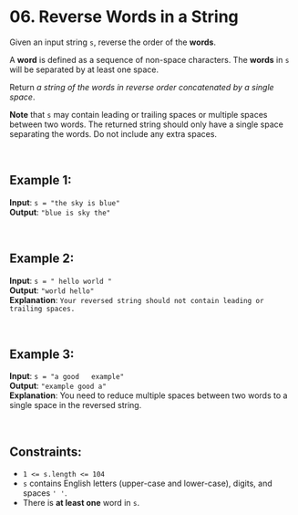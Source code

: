 # 06. Reverse Words in a String

Given an input string `s`, reverse the order of the **words**.

A **word** is defined as a sequence of non-space characters. The **words** in `s` will be separated by at least one space.

Return _a string of the words in reverse order concatenated by a single space_.

**Note** that `s` may contain leading or trailing spaces or multiple spaces between two words. The returned string should only have a single space separating the words. Do not include any extra spaces.

<br>

## Example 1:

**Input**: `s = "the sky is blue"`  
**Output**: `"blue is sky the"`

<br>

## Example 2:

**Input**: `s = " hello world "`  
**Output**: `"world hello"`  
**Explanation**: `Your reversed string should not contain leading or trailing spaces.`

<br>

## Example 3:

**Input**: `s = "a good   example"`  
**Output**: `"example good a"`  
**Explanation**: You need to reduce multiple spaces between two words to a single space in the reversed string.

<br>

## Constraints:

- `1 <= s.length <= 104`
- `s` contains English letters (upper-case and lower-case), digits, and spaces `' '`.
- There is **at least one** word in `s`.

